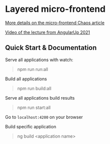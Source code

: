 

# Layered micro-frontend

[More details on the micro-frontend Chaos article](https://engineering.zoominfo.com/the-micro-frontend-chaos-and-how-to-solve-it)

[Video of the lecture from AngularUp 2021](https://www.youtube.com/watch?v=wgip0pm4cdI)

## Quick Start & Documentation

Serve all applications with watch:

> npm run run:all

Build all applications

> npm run build:all

Serve all applications build results
 
> npm run start:all

Go to `localhost:4200` on your browser

Build specific application
> ng build \<application name\>
